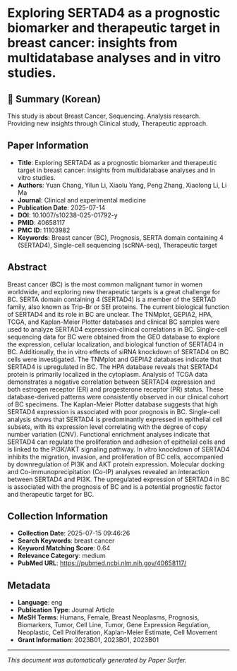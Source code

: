 # Exploring SERTAD4 as a prognostic biomarker and therapeutic target in breast cancer: insights from multidatabase analyses and in vitro studies.

## 📝 Summary (Korean)
This study is about Breast Cancer, Sequencing. Analysis research. Providing new insights through Clinical study, Therapeutic approach.

## Paper Information
- **Title**: Exploring SERTAD4 as a prognostic biomarker and therapeutic target in breast cancer: insights from multidatabase analyses and in vitro studies.
- **Authors**: Yuan Chang, Yilun Li, Xiaolu Yang, Peng Zhang, Xiaolong Li, Li Ma
- **Journal**: Clinical and experimental medicine
- **Publication Date**: 2025-07-14
- **DOI**: 10.1007/s10238-025-01792-y
- **PMID**: 40658117
- **PMC ID**: 11103982
- **Keywords**: Breast cancer (BC), Prognosis, SERTA domain containing 4 (SERTAD4), Single-cell sequencing (scRNA-seq), Therapeutic target

## Abstract
Breast cancer (BC) is the most common malignant tumor in women worldwide, and exploring new therapeutic targets is a great challenge for BC. SERTA domain containing 4 (SERTAD4) is a member of the SERTAD family, also known as Trip-Br or SEI proteins. The current biological function of SERTAD4 and its role in BC are unclear. The TNMplot, GEPIA2, HPA, TCGA, and Kaplan-Meier Plotter databases and clinical BC samples were used to analyze SERTAD4 expression-clinical correlations in BC. Single-cell sequencing data for BC were obtained from the GEO database to explore the expression, cellular localization, and biological function of SERTAD4 in BC. Additionally, the in vitro effects of siRNA knockdown of SERTAD4 on BC cells were investigated. The TNMplot and GEPIA2 databases indicate that SERTAD4 is upregulated in BC. The HPA database reveals that SERTAD4 protein is primarily localized in the cytoplasm. Analysis of TCGA data demonstrates a negative correlation between SERTAD4 expression and both estrogen receptor (ER) and progesterone receptor (PR) status. These database-derived patterns were consistently observed in our clinical cohort of BC specimens. The Kaplan-Meier Plotter database suggests that high SERTAD4 expression is associated with poor prognosis in BC. Single-cell analysis shows that SERTAD4 is predominantly expressed in epithelial cell subsets, with its expression level correlating with the degree of copy number variation (CNV). Functional enrichment analyses indicate that SERTAD4 can regulate the proliferation and adhesion of epithelial cells and is linked to the PI3K/AKT signaling pathway. In vitro knockdown of SERTAD4 inhibits the migration, invasion, and proliferation of BC cells, accompanied by downregulation of PI3K and AKT protein expression. Molecular docking and Co-immunoprecipitation (Co-IP) analyses revealed an interaction between SERTAD4 and PI3K. The upregulated expression of SERTAD4 in BC is associated with the prognosis of BC and is a potential prognostic factor and therapeutic target for BC.

## Collection Information
- **Collection Date**: 2025-07-15 09:46:26
- **Search Keywords**: breast cancer
- **Keyword Matching Score**: 0.64
- **Relevance Category**: medium
- **PubMed URL**: https://pubmed.ncbi.nlm.nih.gov/40658117/

## Metadata
- **Language**: eng
- **Publication Type**: Journal Article
- **MeSH Terms**: Humans, Female, Breast Neoplasms, Prognosis, Biomarkers, Tumor, Cell Line, Tumor, Gene Expression Regulation, Neoplastic, Cell Proliferation, Kaplan-Meier Estimate, Cell Movement
- **Grant Information**: 2023B01, 2023B01, 2023B01

---
*This document was automatically generated by Paper Surfer.*
